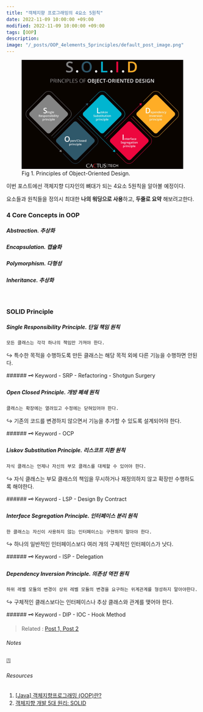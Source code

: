```yaml
---
title: "객체지향 프로그래밍의 4요소 5원칙"
date: 2022-11-09 10:00:00 +09:00
modified: 2022-11-09 10:00:00 +09:00
tags: [OOP]
description:
image: "/_posts/OOP_4elements_5principles/default_post_image.png"
---
```


<figure>
<img src="https://raw.githubusercontent.com/avoholo/avoholo.github.io/master/_posts/OOP_4elements_5principles/default_post_image.png" alt="default_post_image">
<figcaption>Fig 1. Principles of Object-Oriented Design.</figcaption>
</figure>

이번 포스트에선 객체지향 디자인의 뼈대가 되는 4요소 5원칙을 알아볼 예정이다. 

요소들과 원칙들을 정의시 최대한 **나의 워딩으로 사용**하고, **두줄로 요약** 해보려고한다.



### 4 Core Concepts in OOP

##### Abstraction.  추상화


##### Encapsulation. 캡슐화

##### Polymorphism. 다형성

##### Inheritance. 추상화



<br>

### SOLID Principle
##### Single Responsibility Principle. 단일  책임 원칙
~~~bash
모든 클래스는 각각 하나의 책임만 가져야 한다.
~~~
<p>&#8618;   특수한 목적을 수행하도록 만든 클래스는 해당 목적 외에 다른 기능을 수행하면 안된다.</p>
###### 🗝️ Keyword
- SRP
- Refactoring
- Shotgun Surgery

<br>

##### Open Closed Principle. 개방 폐쇄 원칙

~~~bash
클래스는 확장에는 열려있고 수정에는 닫혀있어야 한다.
~~~

<p>&#8618; 기존의 코드를 변경하지 않으면서 기능을 추가할 수 있도록 설계되어야 한다.</p>
###### 🗝️ Keyword
- OCP

<br>

##### Liskov Substitution Principle. 리스코프 치환 원칙

~~~bash
자식 클래스는 언제나 자신의 부모 클래스를 대체할 수 있어야 한다.
~~~

<p>&#8618; 자식 클래스는 부모 클래스의 책임을 무시하거나 재정의하지 않고 확장만 수행하도록 해야한다.</p>
###### 🗝️ Keyword
- LSP
- Design By Contract

<br>

##### Interface Segregation Principle. 인터페이스 분리 원칙

~~~bash
한 클래스는 자신이 사용하지 않는 인터페이스는 구현하지 말아야 한다.
~~~

<p>&#8618; 하나의 일반적인 인터페이스보다 여러 개의 구체적인 인터페이스가 낫다.</p>
###### 🗝️ Keyword
- ISP
- Delegation 

<br>

##### Dependency Inversion Principle. 의존성 역전 원칙

~~~bash
하위 레벨 모듈의 변경이 상위 레벨 모듈의 변경을 요구하는 위계관계를 형성하지 말아야한다.
~~~

<p>&#8618; 구체적인 클래스보다는 인터페이스나 추상 클래스와 관계를 맺어야 한다.</p>
###### 🗝️ Keyword
- DIP
- IOC
- Hook Method



> Related :
> <a href="/concept-notes">Post 1, </a> 
> <a href="/concept-notes">Post 2</a> 



###### Notes
<small id="medium-ref"><sup>[[1]](#medium)</sup> </small>

###### Resources
1. [[Java] 객체지향프로그래밍 (OOP)란?](https://limkydev.tistory.com/30)
1. [객체지향 개발 5대 원리: SOLID](https://www.nextree.co.kr/p6960/)